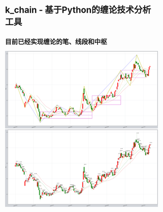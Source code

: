 # k_chain - 基于Python的缠论技术分析工具
## 目前已经实现缠论的笔、线段和中枢
![image](images/output1.png)
![image](images/output2.png)
